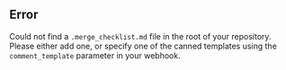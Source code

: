 ## Error
Could not find a `.merge_checklist.md` file in the root of your repository.
Please either add one, or specify one of the canned templates using the
`comment_template` parameter in your webhook.
